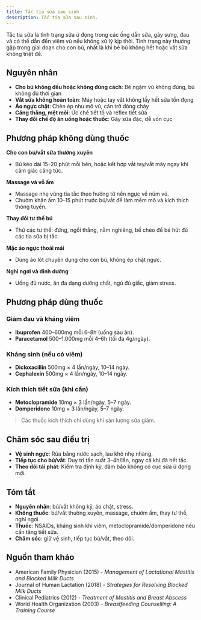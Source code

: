 ```yaml
---
title: Tắc tia sữa sau sinh
description: Tắc tia sữa sau sinh.
---
```


Tắc tia sữa là tình trạng sữa ứ đọng trong các ống dẫn sữa, gây sưng, đau và có thể dẫn đến viêm vú nếu không xử lý kịp thời. Tình trạng này thường gặp trong giai đoạn cho con bú, nhất là khi bé bú không hết hoặc vắt sữa không triệt để.

## Nguyên nhân

- **Cho bú không đều hoặc không đúng cách**: Bé ngậm vú không đúng, bú không đủ thời gian  
- **Vắt sữa không hoàn toàn**: Máy hoặc tay vắt không lấy hết sữa tồn đọng  
- **Áo ngực chật**: Chèn ép nhu mô vú, cản trở dòng chảy  
- **Căng thẳng, mệt mỏi**: Ức chế tiết tố và reflex tiết sữa  
- **Thay đổi chế độ ăn uống hoặc thuốc**: Gây sữa đặc, dễ vón cục

## Phương pháp không dùng thuốc

**Cho con bú/vắt sữa thường xuyên**  
- Bú kéo dài 15–20 phút mỗi bên, hoặc kết hợp vắt tay/vắt máy ngay khi cảm giác căng tức.  

**Massage và vỗ ấm**  
- Massage nhẹ vùng tia tắc theo hướng từ nền ngực về núm vú.  
- Chườm khăn ấm 10–15 phút trước bú/vắt để làm mềm mô và kích thích thông tuyến.  

**Thay đổi tư thế bú**  
- Thử các tư thế: đứng, ngồi thẳng, nằm nghiêng, bế chéo để bé hút đủ các tia sữa bị tắc.  

**Mặc áo ngực thoải mái**  
- Dùng áo lót chuyên dụng cho con bú, không ép chặt ngực.  

**Nghỉ ngơi và dinh dưỡng**  
- Uống đủ nước, ăn đa dạng dưỡng chất, ngủ đủ giấc, giảm stress.

## Phương pháp dùng thuốc

### Giảm đau và kháng viêm

- **Ibuprofen** 400–600mg mỗi 6–8h (uống sau ăn).
- **Paracetamol** 500–1.000mg mỗi 4–6h (tối đa 4g/ngày).

### Kháng sinh (nếu có viêm)

- **Dicloxacillin** 500mg × 4 lần/ngày, 10–14 ngày.
- **Cephalexin** 500mg × 4 lần/ngày, 10–14 ngày.

### Kích thích tiết sữa (khi cần)

- **Metoclopramide** 10mg × 3 lần/ngày, 5–7 ngày.
- **Domperidone** 10mg × 3 lần/ngày, 5–7 ngày.

> Các thuốc kích thích chỉ dùng khi sản lượng sữa giảm.

## Chăm sóc sau điều trị

- **Vệ sinh ngực**: Rửa bằng nước sạch, lau khô nhẹ nhàng.  
- **Tiếp tục cho bú/vắt**: Duy trì tần suất 3–4h/lần, ngay cả khi đã hết tắc.  
- **Theo dõi tái phát**: Kiểm tra định kỳ, đảm bảo không có cục sữa ứ đọng mới.

## Tóm tắt

- **Nguyên nhân**: bú/vắt không kỹ, áo chật, stress.  
- **Không thuốc**: bú/vắt thường xuyên, massage, chườm ấm, thay tư thế, nghỉ ngơi.  
- **Thuốc**: NSAIDs, kháng sinh khi viêm, metoclopramide/domperidone nếu cần tăng tiết sữa.  
- **Chăm sóc**: giữ vệ sinh, tiếp tục bú/vắt, theo dõi.

## Nguồn tham khảo

- American Family Physician (2015) - _Management of Lactational Mastitis and Blocked Milk Ducts_  
- Journal of Human Lactation (2018) - _Strategies for Resolving Blocked Milk Ducts_  
- Clinical Pediatrics (2012) - _Treatment of Mastitis and Breast Abscess_  
- World Health Organization (2003) - _Breastfeeding Counselling: A Training Course_  
